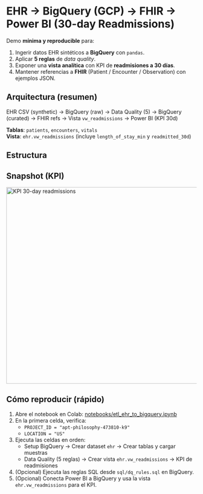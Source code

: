 # EHR → BigQuery (GCP) → FHIR → Power BI (30-day Readmissions)

Demo **mínima y reproducible** para:
1) Ingerir datos EHR sintéticos a **BigQuery** con `pandas`.
2) Aplicar **5 reglas** de *data quality*.
3) Exponer una **vista analítica** con KPI de **readmisiones a 30 días**.
4) Mantener referencias a **FHIR** (Patient / Encounter / Observation) con ejemplos JSON.

## Arquitectura (resumen)
EHR CSV (synthetic) → BigQuery (raw) → Data Quality (5) → BigQuery (curated) → FHIR refs → Vista `vw_readmissions` → Power BI (KPI 30d)

**Tablas**: `patients`, `encounters`, `vitals`  
**Vista**: `ehr.vw_readmissions` (incluye `length_of_stay_min` y `readmitted_30d`)

## Estructura
## Snapshot (KPI)

<p align="left">
  <img src="powerbi/kpi_readmissions.png" alt="KPI 30-day readmissions" width="520">
</p>

## Cómo reproducir (rápido)

1) Abre el notebook en Colab: [notebooks/etl_ehr_to_bigquery.ipynb](notebooks/etl_ehr_to_bigquery.ipynb)
2) En la primera celda, verifica:
   - `PROJECT_ID = "apt-philosophy-473810-k9"`
   - `LOCATION = "US"`
3) Ejecuta las celdas en orden:
   - Setup BigQuery → Crear dataset `ehr` → Crear tablas y cargar muestras
   - Data Quality (5 reglas) → Crear vista `ehr.vw_readmissions` → KPI de readmisiones
4) (Opcional) Ejecuta las reglas SQL desde `sql/dq_rules.sql` en BigQuery.
5) (Opcional) Conecta Power BI a BigQuery y usa la vista `ehr.vw_readmissions` para el KPI.
